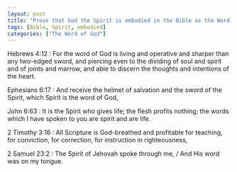 ```yaml
---
layout: post
title: "Prove that God the Spirit is embodied in the Bible as the Word of God"
tags: [Bible, Spirit, embodied]
categories: ["The Word of God"]
---
```


Hebrews 4:12
: For the word of God is living and operative and sharper than any two-edged sword, and piercing even to the dividing of soul and spirit and of joints and marrow, and able to discern the thoughts and intentions of the heart.

Ephesians 6:17
: And receive the helmet of salvation and the sword of the Spirit, which Spirit is the word of God,

John 6:63
: It is the Spirit who gives life; the flesh profits nothing; the words which I have spoken to you are spirit and are life.

2 Timothy 3:16
: All Scripture is God-breathed and profitable for teaching, for conviction, for correction, for instruction in righteousness,

2 Samuel 23:2
: The Spirit of Jehovah spoke through me, / And His word was on my tongue.
